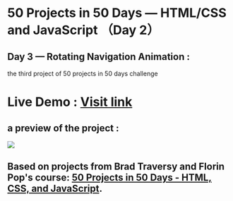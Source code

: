# 50 Projects in 50 Days — HTML/CSS and JavaScript （Day 2）
## Day 3 — Rotating Navigation Animation :

the third project of 50 projects in 50 days challenge

# Live Demo : <a href="https://abdellahak.github.io/50projects50days-Day3/">Visit link</a>

## a preview of the project :

![](https://github.com/abdellahak/50projects50days-Day2/blob/main/Day3Project.gif)

## Based on projects from Brad Traversy and Florin Pop's course: <a href="https://50projects50days.com">50 Projects in 50 Days - HTML, CSS, and JavaScript</a>.
